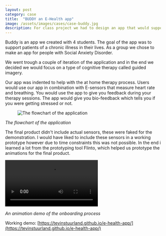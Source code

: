 ```yaml
---
layout: post
category: case
title:  "BUDDY an E-Health app"
image: /assets/images/cases/case-buddy.jpg
description: For class project we had to design an app that would support patients with a chronic illness, we decided on Social Anxiety disorders.
---
```


Buddy is an app we created with 4 students. The goal of the app was to support patients of a chronic illness in their lives. As a group we chose to make an app for people with Social Anxiety Disorder. 

We went trough a couple of iteration of the application and in the end we decided we would focus on a type of cognitive therapy called guided imagery.

Our app was indented to help with the at home therapy process. Users would use our app in combination with E-sensors that measure heart rate and breathing. You would use the app to give you feedback during your therapy sessions. The app would give you bio-feedback which tells you if you were getting stressed or not.

<figure>
    <img src="{{ site.baseurl | prepend: site.url }}/assets/images/buddy/FLOWCHART.png" alt="The flowchart of the application">
</figure>

*The flowchart of the application*

The final product didn't include actual sensors, these were faked for the demonstration. I would have liked to include these sensors in a working prototype however due to time constraints this was not possible. In the end i learned a lot from the prototyping tool Flinto, which helped us prototype the animations for the final product.


<video autoplay="true" loop="true">
    <source src="{{ site.baseurl | prepend: site.url }}/assets/images/buddy/buddy.mp4" type="video/mp4">
</video>

*An animation demo of the onboarding process*


Working demo: [https://tevinstuurland.github.io/e-health-app/](https://tevinstuurland.github.io/e-health-app/)
